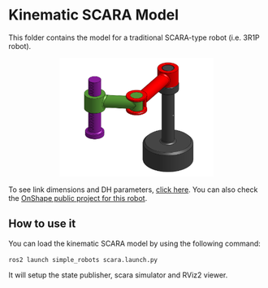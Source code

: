 # Kinematic SCARA Model

This folder contains the model for a traditional SCARA-type robot (i.e. 3R1P robot).

<div align="center">
    <img src="./SCARA.png" alt="SCARA model" width="60%">
</div>

To see link dimensions and DH parameters, [click here](./SimpleSCARA.pdf). You can also check the [OnShape public project for this robot](https://cad.onshape.com/documents/a8ec36d4dbdf2505f7b0048c/w/44044e1f13f8cd111e2a5f5f/e/34b0f533fc2f9f939c565cd1).

## How to use it

You can load the kinematic SCARA model by using the following command:

`ros2 launch simple_robots scara.launch.py`

It will setup the state publisher, scara simulator and RViz2 viewer.